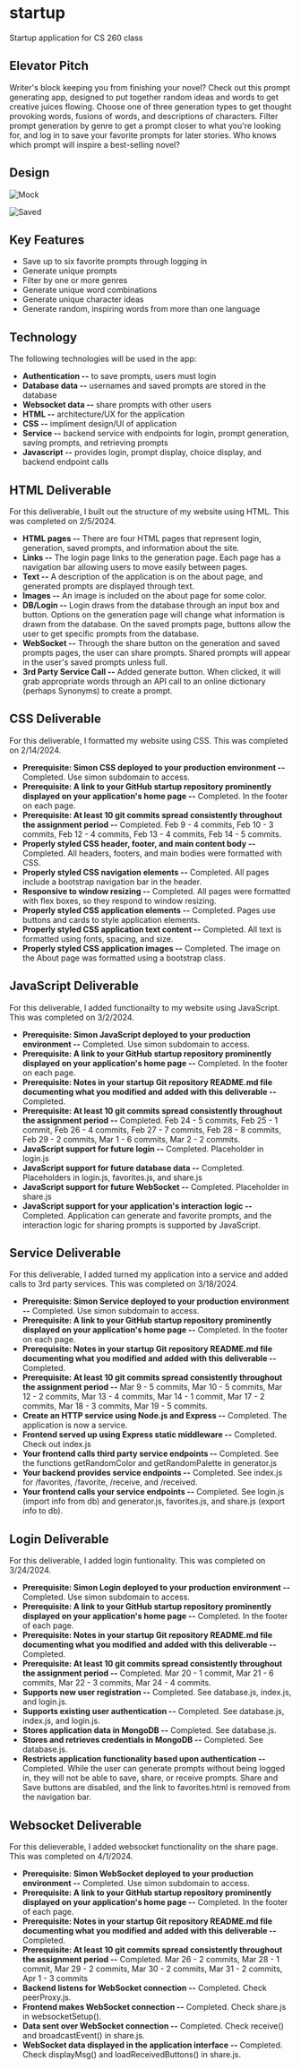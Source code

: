 # startup
Startup application for CS 260 class

## Elevator Pitch
Writer's block keeping you from finishing your novel? Check out this prompt generating app, designed to put together random ideas and words to get creative juices flowing. Choose one of three generation types to get thought provoking words, fusions of words, and descriptions of characters. Filter prompt generation by genre to get a prompt closer to what you're looking for, and log in to save your favorite prompts for later stories. Who knows which prompt will inspire a best-selling novel?

## Design
![Mock](mockup.png)

![Saved](savedpage.png)

## Key Features
* Save up to six favorite prompts through logging in 
* Generate unique prompts
* Filter by one or more genres
* Generate unique word combinations
* Generate unique character ideas
* Generate random, inspiring words from more than one language

## Technology
The following technologies will be used in the app:
* **Authentication --** to save prompts, users must login
* **Database data --** usernames and saved prompts are stored in the database
* **Websocket data --** share prompts with other users
* **HTML --** architecture/UX for the application
* **CSS --** impliment design/UI of application
* **Service --** backend service with endpoints for login, prompt generation, saving prompts, and retrieving prompts
* **Javascript --** provides login, prompt display, choice display, and backend endpoint calls 

## HTML Deliverable
For this deliverable, I built out the structure of my website using HTML. This was completed on 2/5/2024.
* **HTML pages --** There are four HTML pages that represent login, generation, saved prompts, and information about the site.
* **Links --** The login page links to the generation page. Each page has a navigation bar allowing users to move easily between pages.
* **Text --** A description of the application is on the about page, and generated prompts are displayed through text.
* **Images --** An image is included on the about page for some color.
* **DB/Login --** Login draws from the database through an input box and button. Options on the generation page will change what information is drawn from the database. On the saved prompts page, buttons allow the user to get specific prompts from the database.
* **WebSocket --** Through the share button on the generation and saved prompts pages, the user can share prompts. Shared prompts will appear in the user's saved prompts unless full. 
* **3rd Party Service Call --** Added generate button. When clicked, it will grab appropriate words through an API call to an online dictionary (perhaps Synonyms) to create a prompt.

## CSS Deliverable
For this deliverable, I formatted my website using CSS. This was completed on 2/14/2024.
* **Prerequisite: Simon CSS deployed to your production environment --** Completed. Use simon subdomain to access.
* **Prerequisite: A link to your GitHub startup repository prominently displayed on your application's home page --** Completed. In the footer on each page.
* **Prerequisite: At least 10 git commits spread consistently throughout the assignment period --** Completed. Feb 9 - 4 commits, Feb 10 - 3 commits, Feb 12 - 4 commits, Feb 13 - 4 commits, Feb 14 - 5 commits.
* **Properly styled CSS header, footer, and main content body --** Completed. All headers, footers, and main bodies were formatted with CSS.
* **Properly styled CSS navigation elements --** Completed. All pages include a bootstrap navigation bar in the header.
* **Responsive to window resizing --** Completed. All pages were formatted with flex boxes, so they respond to window resizing.
* **Properly styled CSS application elements --** Completed. Pages use buttons and cards to style application elements.
* **Properly styled CSS application text content --** Completed. All text is formatted using fonts, spacing, and size.
* **Properly styled CSS application images --** Completed. The image on the About page was formatted using a bootstrap class.

## JavaScript Deliverable
For this deliverable, I added functionailty to my website using JavaScript. This was completed on 3/2/2024.
* **Prerequisite: Simon JavaScript deployed to your production environment --** Completed. Use simon subdomain to access.
* **Prerequisite: A link to your GitHub startup repository prominently displayed on your application's home page --** Completed. In the footer on each page.
* **Prerequisite: Notes in your startup Git repository README.md file documenting what you modified and added with this deliverable --** Completed.
* **Prerequisite: At least 10 git commits spread consistently throughout the assignment period --** Completed. Feb 24 - 5 commits, Feb 25 - 1 commit, Feb 26 - 4 commits, Feb 27 - 7 commits, Feb 28 - 8 commits, Feb 29 - 2 commits, Mar 1 - 6 commits, Mar 2 - 2 commits.
* **JavaScript support for future login --** Completed. Placeholder in login.js
* **JavaScript support for future database data --** Completed. Placeholders in login.js, favorites.js, and share.js
* **JavaScript support for future WebSocket --** Completed. Placeholder in share.js
* **JavaScript support for your application's interaction logic --** Completed. Application can generate and favorite prompts, and the interaction logic for sharing prompts is supported by JavaScript. 

## Service Deliverable
For this deliverable, I added turned my application into a service and added calls to 3rd party services. This was completed on 3/18/2024.
* **Prerequisite: Simon Service deployed to your production environment --** Completed. Use simon subdomain to access.
* **Prerequisite: A link to your GitHub startup repository prominently displayed on your application's home page --** Completed. In the footer on each page.
* **Prerequisite: Notes in your startup Git repository README.md file documenting what you modified and added with this deliverable --** Completed.
* **Prerequisite: At least 10 git commits spread consistently throughout the assignment period --** Mar 9 - 5 commits, Mar 10 - 5 commits, Mar 12 - 2 commits, Mar 13 - 4 commits, Mar 14 - 1 commit, Mar 17 - 2 commits, Mar 18 - 3 commits, Mar 19 - 5 commits.
* **Create an HTTP service using Node.js and Express --** Completed. The application is now a service.
* **Frontend served up using Express static middleware --** Completed. Check out index.js
* **Your frontend calls third party service endpoints --** Completed. See the functions getRandomColor and getRandomPalette in generator.js
* **Your backend provides service endpoints --** Completed. See index.js for /favorites, /favorite, /receive, and /received.
* **Your frontend calls your service endpoints --** Completed. See login.js (import info from db) and generator.js, favorites.js, and share.js (export info to db).

## Login Deliverable
For this deliverable, I added login funtionality. This was completed on 3/24/2024.
* **Prerequisite: Simon Login deployed to your production environment --** Completed. Use simon subdomain to access.
* **Prerequisite: A link to your GitHub startup repository prominently displayed on your application's home page --** Completed. In the footer of each page.
* **Prerequisite: Notes in your startup Git repository README.md file documenting what you modified and added with this deliverable --** Completed.
* **Prerequisite: At least 10 git commits spread consistently throughout the assignment period --** Completed. Mar 20 - 1 commit, Mar 21 - 6 commits, Mar 22 - 3 commits, Mar 24 - 4 commits.
* **Supports new user registration --** Completed. See database.js, index.js, and login.js. 
* **Supports existing user authentication --** Completed. See database.js, index.js, and login.js. 
* **Stores application data in MongoDB --** Completed. See database.js. 
* **Stores and retrieves credentials in MongoDB --** Completed. See database.js. 
* **Restricts application functionality based upon authentication --** Completed. While the user can generate prompts without being logged in, they will not be able to save, share, or receive prompts. Share and Save buttons are disabled, and the link to favorites.html is removed from the navigation bar. 

## Websocket Deliverable
For this delieverable, I added websocket functionality on the share page. This was completed on 4/1/2024.
* **Prerequisite: Simon WebSocket deployed to your production environment --** Completed. Use simon subdomain to access.
* **Prerequisite: A link to your GitHub startup repository prominently displayed on your application's home page --** Completed. In the footer of each page.
* **Prerequisite: Notes in your startup Git repository README.md file documenting what you modified and added with this deliverable --** Completed.
* **Prerequisite: At least 10 git commits spread consistently throughout the assignment period --** Completed. Mar 26 - 2 commits, Mar 28 - 1 commit, Mar 29 - 2 commits, Mar 30 - 2 commits, Mar 31 - 2 commits, Apr 1 - 3 commits
* **Backend listens for WebSocket connection --** Completed. Check peerProxy.js.
* **Frontend makes WebSocket connection --** Completed. Check share.js in websocketSetup(). 
* **Data sent over WebSocket connection --** Completed. Check receive() and broadcastEvent() in share.js.
* **WebSocket data displayed in the application interface --** Completed. Check displayMsg() and loadReceivedButtons() in share.js. 